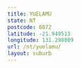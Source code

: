 ```yaml
---
title: YUELAMU
state: NT
postcode: 0872
latitude: -21.949513
longitude: 131.298809
url: /nt/yuelamu/
layout: suburb
---
```


